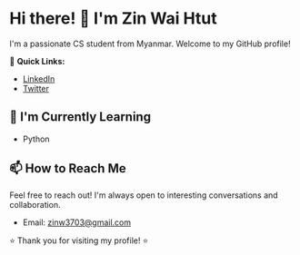# Hi there! 👋 I'm Zin Wai Htut
I'm a passionate CS student from Myanmar. Welcome to my GitHub profile!

🚀 **Quick Links:**
- [LinkedIn](https://www.linkedin.com/in/zin-wai-htut-170803275/)
- [Twitter](https://twitter.com/wai_div)

## 🌱 I'm Currently Learning
- Python

## 📫 How to Reach Me
Feel free to reach out! I'm always open to interesting conversations and collaboration.
- Email: zinw3703@gmail.com

⭐️ Thank you for visiting my profile! ⭐️
